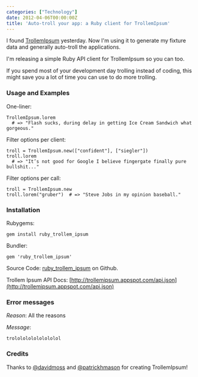```yaml
---
categories: ["Technology"]
date: 2012-04-06T00:00:00Z
title: 'Auto-troll your app: a Ruby client for TrollemIpsum'
---
```


I found [TrollemIpsum](http://trollemipsum.appspot.com) yesterday. Now I'm using it to generate my fixture data and generally auto-troll the applications.

I'm releasing a simple Ruby API client for TrollemIpsum so you can too.

If you spend most of your development day trolling instead of coding, this might save you a lot of time you can use to do more trolling.

### Usage and Examples

One-liner:

    TrollemIpsum.lorem
      # => "Flash sucks, during delay in getting Ice Cream Sandwich what gorgeous."

Filter options per client:

    troll = TrollemIpsum.new(["confident"], ["siegler"])
    troll.lorem
      # => "It’s not good for Google I believe fingergate finally pure bullshit..."

Filter options per call:

    troll = TrollemIpsum.new
    troll.lorem("gruber")  # => "Steve Jobs in my opinion baseball."

### Installation

Rubygems:

    gem install ruby_trollem_ipsum

Bundler:

    gem 'ruby_trollem_ipsum'

Source Code: [ruby_trollem_ipsum](https://github.com/dzello/ruby_trollem_ipsum) on Github.

Trollem Ipsum API Docs: [http://trollemipsum.appspot.com/api.json](http://trollemipsum.appspot.com/api.json)

### Error messages

*Reason*: All the reasons

*Message*:

```
trololololololololol
```

### Credits

Thanks to [@davidmoss](https://twitter.com/davidmoss) and [@patrickhmason](https://twitter.com/patrickhmason) for creating TrollemIpsum!
